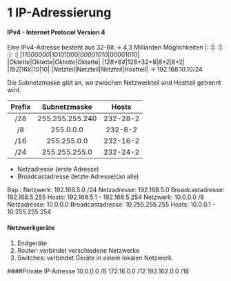 # 1 IP-Adressierung

#### IPv4 - Internet Protocol Version 4
Eine IPv4-Adresse besteht aus 32-Bit -> 4,3 Milliarden Möglichkeiten
|:   :|:   :|:   :|:   :|
|*11000000*|10101000|*00001010*|00001010|
|*Oktette*|Oktette|*Oktette*|Oktette|
|*128+64*|128+32+8|*8+2*|8+2|
|*192*|168|*10*|10|
|*Netzteil*|Netzteil|*Netzteil*|Hostteil|
-> 192.168.10.10/24

Die Subnetzmaske gibt an, wo zwischen Netzwerkteil und Hostteil getrennt wird.

| Prefix | Subnetzmaske | Hosts |
|:---:|:---:|:---:|
|/28|255.255.255.240|232-28-2|
|/8 |255.0.0.0     |232-8-2 |
|/16| 255.255.0.0  |232-16-2|
|/24| 255.255.255.0|232-24-2|
- Netzadresse (erste Adresse)
- Broadcastadresse (letzte Adresse)(an alle)

Bsp.:
Netzwerk:    192.168.5.0 /24
Netzadresse:    192.168.5.0
Broadcastadresse:    192.168.5.255
Hosts:    192.168.5.1 - 192.168.5.254
Netzwerk:    10.0.0.0  /8
Netzadresse:    10.0.0.0
Broadcastadresse:    10.255.255.255
Hosts:    10.0.0.1 - 10.255.255.254

#### Netzwerkgeräte
1. Endgeräte
2. Router: verbindet verschiedene Netzwerke
3. Switches: verbindet Geräte in einem lokalen Netzwerk.

####Private IP-Adresse
10.0.0.0 /8
172.16.0.0 /12
192.162.0.0 /16
